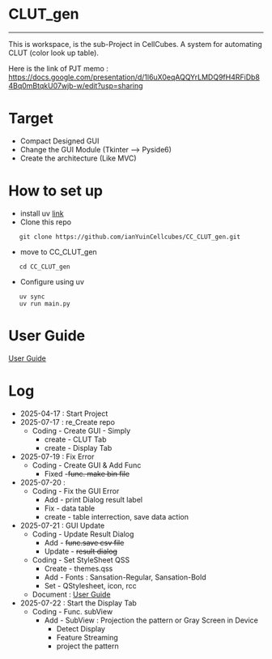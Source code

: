 # CLUT_gen

---
This is workspace, is the sub-Project in CellCubes.
A system for automating CLUT (color look up table).

Here is the link of PJT memo : https://docs.google.com/presentation/d/1l6uX0eqAQQYrLMDQ9fH4RFiDb84Bq0mBtqkU07wjb-w/edit?usp=sharing

# Target
- Compact Designed GUI
- Change the GUI Module (Tkinter --> Pyside6)
- Create the architecture (Like MVC)

# How to set up
 - install uv [link](https://docs.astral.sh/uv/getting-started/installation/)
 - Clone this repo
 ```
    git clone https://github.com/ianYuinCellcubes/CC_CLUT_gen.git
 ```
 - move to CC_CLUT_gen
 ```
    cd CC_CLUT_gen
 ```
 - Configure using uv
 ```
    uv sync
    uv run main.py
 ```

 # User Guide
   [User Guide](https://docs.google.com/document/d/1oxsQ9YaeLJZiKPZF5-7SX2S9k1l9feujobXLEYIP3IQ/edit?usp=sharing)


# Log
- 2025-04-17 : Start Project
- 2025-07-17 : re_Create repo
	 -  Coding - Create GUI - Simply
		- create - CLUT Tab
		- create - Display Tab
- 2025-07-19 : Fix Error
	- Coding - Create GUI & Add Func
		- Fixed -~~func. make bin file~~
- 2025-07-20 : 
	- Coding - Fix the GUI Error
		- Add - print Dialog result label
		- Fix - data table
		- create - table interrection, save data action
- 2025-07-21 : GUI Update
	- Coding - Update Result Dialog
		- Add - ~~func.save csv file~~
		- Update - ~~result dialog~~
	- Coding - Set StyleSheet QSS
		- Create - themes.qss
		- Add - Fonts : Sansation-Regular, Sansation-Bold
		- Set - QStylesheet, icon, rcc
	- Document : [User Guide](https://docs.google.com/document/d/1oxsQ9YaeLJZiKPZF5-7SX2S9k1l9feujobXLEYIP3IQ/edit?usp=sharing)
- 2025-07-22 : Start the Display Tab 
	- Coding - Func. subView 
		- Add - SubView : Projection the pattern or Gray Screen in Device
			- Detect Display
			- Feature Streaming
			- project the pattern